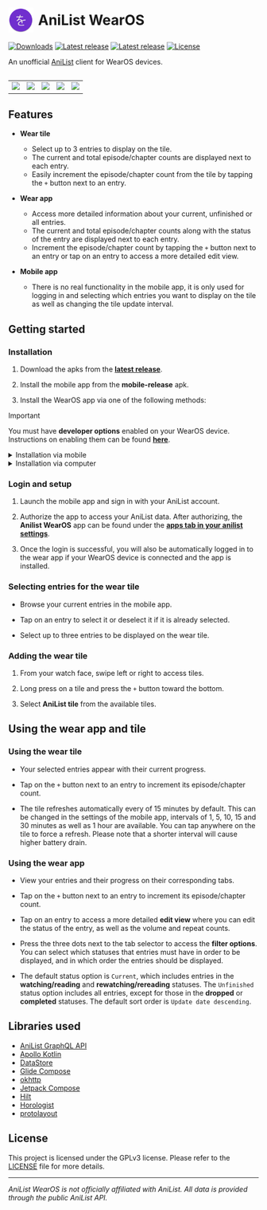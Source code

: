 <h1 style="display: flex; align-items: center; gap: 10px;">
  <img height="50px" src="https://github.com/Trimpsuz/anilist-wearos/blob/master/mobile/src/main/res/mipmap-hdpi/ic_launcher_round.webp" />
  AniList WearOS
</h1>

[![Downloads](https://img.shields.io/github/downloads/Trimpsuz/anilist-wearos/total.svg)](https://github.com/Trimpsuz/anilist-wearos/releases/latest)
[![Latest release](https://img.shields.io/github/v/release/Trimpsuz/anilist-wearos?label=latest)](https://github.com/Trimpsuz/anilist-wearos/releases/latest)
[![Latest release](https://img.shields.io/github/stars/Trimpsuz/anilist-wearos?style=flat)](https://img.shields.io/github/stars/Trimpsuz/anilist-wearos?style=flat)
[![License](https://img.shields.io/badge/License-GPLv3-green.svg?label=license)](LICENSE)

An unofficial [AniList](https://anilist.co/) client for WearOS devices.

##

<table>
    <tbody>
        <tr>
            <td><img height="180px" src="https://img.trimpsuz.dev/i/tpaq6.png" /></td>
            <td><img height="180px" src="https://img.trimpsuz.dev/i/8ay5h.png" /></td>
            <td><img height="210px" src="https://img.trimpsuz.dev/i/z0fg5.png" /></td>
            <td><img height="210px" src="https://img.trimpsuz.dev/i/wdzvp.png" /></td>
            <td><img height="210px" src="https://img.trimpsuz.dev/i/tfr2p.png" /></td>
        </tr>
    </tbody>
</table>

## Features

- **Wear tile**

  - Select up to 3 entries to display on the tile.
  - The current and total episode/chapter counts are displayed next to each entry.
  - Easily increment the episode/chapter count from the tile by tapping the `+` button next to an entry.

- **Wear app**

  - Access more detailed information about your current, unfinished or all entries.
  - The current and total episode/chapter counts along with the status of the entry are displayed next to each entry.
  - Increment the episode/chapter count by tapping the `+` button next to an entry or tap on an entry to access a more detailed edit view.

- **Mobile app**

  - There is no real functionality in the mobile app, it is only used for logging in and selecting which entries you want to display on the tile as well as changing the tile update interval.

## Getting started

### Installation

1. Download the apks from the [**latest release**](https://github.com/Trimpsuz/AniList-wearos/releases/latest).

2. Install the mobile app from the **mobile-release** apk.

3. Install the WearOS app via one of the following methods:

> [!IMPORTANT]
> You must have **developer options** enabled on your WearOS device. Instructions on enabling them can be found [**here**](https://developer.android.com/training/wearables/get-started/debugging#enable-dev-options).

<details>
<summary>Installation via mobile</summary>

1. Make sure your WearOS device and phone are on the same **WiFi network**.

2. Install the [**Wear Installer 2**](https://play.google.com/store/apps/details?id=org.freepoc.wearinstaller2) app on your mobile device.

3. Enable **wireless debugging** in your WearOS device's **developer options**. To do so, navigate to `Settings` > `Developer options` > `Wireless debugging` > `Enable wireless debugging`.

4. Open the **Wear Installer 2** app and input the IP address of your WearOS device.

5. Press the three dots in the top right corner of the app and select `Pair with watch`, then press the `Enable` button.

6. In the `Wireless debugging` menu on your WearOS device, select `Pair new device`. Enter the pairing code and port into the dialog in the **Wear Installer 2** app.

7. Return to the `Wireless debugging` menu on your WearOS device and input the port into the the field next to the IP address in the **Wear Installer 2** app.

8. Press `Done` and select the `Custom APK` tab. Select the **wear-release** apk you downloaded and press `Continue` to install the app.

</details>

<details>
<summary>Installation via computer</summary>

1. Make sure your WearOS device and computer are on the same **WiFi network**.

2. Make sure you have [**adb**](https://developer.android.com/tools/adb) installed on your computer.

3. Enable **wireless debugging** in your WearOS device's **developer options**. To do so, navigate to `Settings` > `Developer options` > `Wireless debugging` > `Enable wireless debugging`.

4. In the `Wireless debugging` menu on your WearOS device, select `Pair new device`. On your computer, run `adb pair <ip:port>`, inputting the pairing IP and port from your WearOS device.

5. Return to the `Wireless debugging` menu on your WearOS device and run `adb connect <ip:port>` on your computer, inputting the IP and port from your WearOS device.

6. Run `adb install <apk>`, inputting the path to the **wear-release** apk you downloaded.

</details>

### Login and setup

1. Launch the mobile app and sign in with your AniList account.

2. Authorize the app to access your AniList data. After authorizing, the **Anilist WearOS** app can be found under the [**apps tab in your anilist settings**](https://anilist.co/settings/apps).

3. Once the login is successful, you will also be automatically logged in to the wear app if your WearOS device is connected and the app is installed.

### Selecting entries for the wear tile

- Browse your current entries in the mobile app.

- Tap on an entry to select it or deselect it if it is already selected.

- Select up to three entries to be displayed on the wear tile.

### Adding the wear tile

1. From your watch face, swipe left or right to access tiles.

2. Long press on a tile and press the `+` button toward the bottom.

3. Select **AniList tile** from the available tiles.

## Using the wear app and tile

### Using the wear tile

- Your selected entries appear with their current progress.

- Tap on the `+` button next to an entry to increment its episode/chapter count.

- The tile refreshes automatically every of 15 minutes by default. This can be changed in the settings of the mobile app, intervals of 1, 5, 10, 15 and 30 minutes as well as 1 hour are available. You can tap anywhere on the tile to force a refresh. Please note that a shorter interval will cause higher battery drain.

### Using the wear app

- View your entries and their progress on their corresponding tabs.

- Tap on the `+` button next to an entry to increment its episode/chapter count.

- Tap on an entry to access a more detailed **edit view** where you can edit the status of the entry, as well as the volume and repeat counts.

- Press the three dots next to the tab selector to access the **filter options**. You can select which statuses that entries must have in order to be displayed, and in which order the entries should be displayed.

- The default status option is `Current`, which includes entries in the **watching/reading** and **rewatching/rereading** statuses. The `Unfinished` status option includes all entries, except for those in the **dropped** or **completed** statuses. The default sort order is `Update date descending`.

## Libraries used

- [AniList GraphQL API](https://github.com/AniList/ApiV2-GraphQL-Docs)
- [Apollo Kotlin](https://github.com/apollographql/apollo-kotlin)
- [DataStore](https://developer.android.com/topic/libraries/architecture/datastore)
- [Glide Compose](https://bumptech.github.io/glide/int/compose.html)
- [okhttp](https://github.com/square/okhttp)
- [Jetpack Compose](https://developer.android.com/jetpack/compose)
- [Hilt](https://dagger.dev/hilt)
- [Horologist](https://github.com/google/horologist)
- [protolayout](https://developer.android.com/jetpack/androidx/releases/wear-protolayout)

## License

This project is licensed under the GPLv3 license. Please refer to the [LICENSE](LICENSE) file for more details.

---

_AniList WearOS is not officially affiliated with AniList. All data is provided through the public AniList API._
